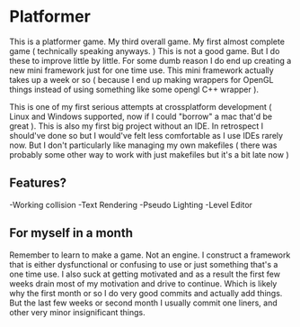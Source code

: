 # Platformer
This is a platformer game. My third overall game. My first almost complete game ( technically speaking anyways. )
This is not a good game. But I do these to improve little by little. For some dumb reason I do end up creating a new mini framework
just for one time use. This mini framework actually takes up a week or so ( because I end up making wrappers for OpenGL things instead of using something like some
opengl C++ wrapper ).

This is one of my first serious attempts at crossplatform development ( Linux and Windows supported, now if I could "borrow" a mac that'd be great ).
This is also my first big project without an IDE. In retrospect I should've done so but I would've felt less comfortable as I use IDEs rarely now.
But I don't particularly like managing my own makefiles ( there was probably some other way to work with just makefiles but it's a bit late now )
## Features?
-Working collision
-Text Rendering
-Pseudo Lighting
-Level Editor
## For myself in a month
Remember to learn to make a game. Not an engine. I construct a framework that is either dysfunctional or
confusing to use or just something that's a one time use. I also suck at getting motivated and as a result
the first few weeks drain most of my motivation and drive to continue. Which is likely why the first month or so
I do very good commits and actually add things. But the last few weeks or second month I usually commit one liners,
and other very minor insignificant things.

